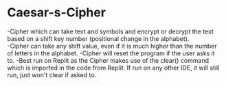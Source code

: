 # Caesar-s-Cipher
-Cipher which can take text and symbols and encrypt or decrypt the text based on a shift key number (positional change in the alphabet).  
-Cipher can take any shift value, even if it is much higher than the number of letters in the alphabet. 
-Cipher will reset the program if the user asks it to. 
-Best run on Replit as the Cipher makes use of the clear() command which is imported in the code from Replit. If run on any other IDE, it will still run, just won't clear
 if asked to.

